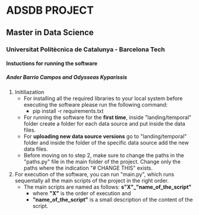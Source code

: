 # ADSDB PROJECT
## Master in Data Science
### Universitat Politècnica de Catalunya - Barcelona Tech
#### Instuctions for running the software
##### Ander Barrio Campos and Odysseas Kyparissis

1. Initiliazation
    - For installing all the required libraries to your local system before executing the software please run the following command:
        - pip install -r requirements.txt
    - For running the software for the **first time**, inside "landing/temporal" folder create a folder for each data source and put inside the data files.
    - For **uploading new data source versions** go to "landing/temporal" folder and inside the folder of the specific data source add the new data files.
    - Before moving on to step 2, make sure to change the paths in the "paths.py" file in the main folder of the project. Change only the paths where the indication "# CHANGE THIS" exists.
2. For execution of the software, you can run "main.py", which runs sequentally all the main scripts of the project in the right order.
    - The main scripts are named as follows: **s"X"_"name_of_the_script"**
        - where **"X"** is the order of execution and 
        - **"name_of_the_script"** is a small description of the content of the script.
